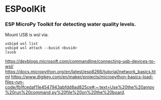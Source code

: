 # ESPoolKit
### ESP MicroPy Toolkit for detecting water quality levels. 


Mount USB is wsl via: 
```
usbipd wsl list
usbipd wsl attach --busid <busid>
lsusb
```

https://devblogs.microsoft.com/commandline/connecting-usb-devices-to-wsl/
https://docs.micropython.org/en/latest/esp8266/tutorial/network_basics.html
https://www.digikey.com/en/maker/projects/micropython-basics-load-files-run-code/fb1fcedaf11e4547943abfdd8ad825ce#:~:text=Use%20the%20ampy%20run%20command,py%20file%20on%20the%20board.
